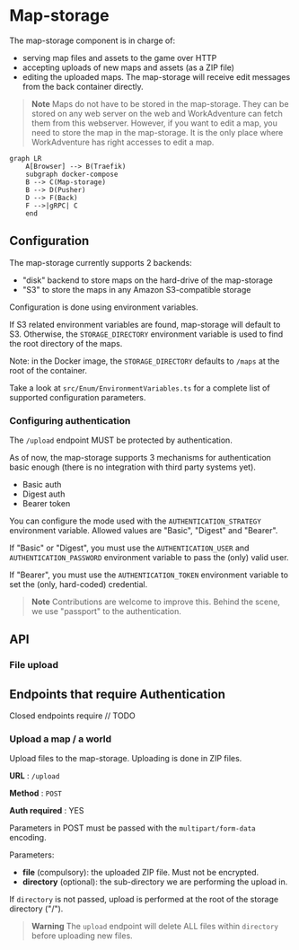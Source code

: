 # Map-storage

The map-storage component is in charge of:

- serving map files and assets to the game over HTTP
- accepting uploads of new maps and assets (as a ZIP file)
- editing the uploaded maps. The map-storage will receive edit messages from the back container directly.

> **Note**
> Maps do not have to be stored in the map-storage. They can be stored on any web server on the web and WorkAdventure
> can fetch them from this webserver. However, if you want to edit a map, you need to store the map in the map-storage.
> It is the only place where WorkAdventure has right accesses to edit a map.

```mermaid
graph LR
    A[Browser] --> B(Traefik)
    subgraph docker-compose
    B --> C(Map-storage)
    B --> D(Pusher)
    D --> F(Back)
    F -->|gRPC| C
    end
```

## Configuration

The map-storage currently supports 2 backends:

- "disk" backend to store maps on the hard-drive of the map-storage
- "S3" to store the maps in any Amazon S3-compatible storage

Configuration is done using environment variables.

If S3 related environment variables are found, map-storage will default to S3.
Otherwise, the `STORAGE_DIRECTORY` environment variable is used to find the root directory of the maps.

Note: in the Docker image, the `STORAGE_DIRECTORY` defaults to `/maps` at the root of the container. 

Take a look at `src/Enum/EnvironmentVariables.ts` for a complete list of supported configuration parameters.

### Configuring authentication

The `/upload` endpoint MUST be protected by authentication.

As of now, the map-storage supports 3 mechanisms for authentication basic enough (there is no integration with third party systems yet).

- Basic auth
- Digest auth
- Bearer token

You can configure the mode used with the `AUTHENTICATION_STRATEGY` environment variable.
Allowed values are "Basic", "Digest" and "Bearer".

If "Basic" or "Digest", you must use the `AUTHENTICATION_USER` and `AUTHENTICATION_PASSWORD` environment variable to pass the (only) valid user.

If "Bearer", you must use the `AUTHENTICATION_TOKEN` environment variable to set the (only, hard-coded) credential.

> **Note**
> Contributions are welcome to improve this. Behind the scene, we use "passport" to the authentication.

## API

### File upload

## Endpoints that require Authentication

Closed endpoints require // TODO

### Upload a map / a world

Upload files to the map-storage. Uploading is done in ZIP files.

**URL** : `/upload`

**Method** : `POST`

**Auth required** : YES

Parameters in POST must be passed with the `multipart/form-data` encoding.

Parameters:

* **file** (compulsory): the uploaded ZIP file. Must not be encrypted.
* **directory** (optional): the sub-directory we are performing the upload in.

If `directory` is not passed, upload is performed at the root of the storage directory ("/").

> **Warning**
> The `upload` endpoint will delete ALL files within `directory` before uploading new files.
